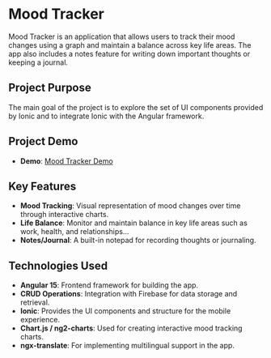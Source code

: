# Mood Tracker

Mood Tracker is an application that allows users to track their mood changes using a graph and maintain a balance across key life areas. The app also includes a notes feature for writing down important thoughts or keeping a journal.

## Project Purpose
The main goal of the project is to explore the set of UI components provided by Ionic and to integrate Ionic with the Angular framework.

## Project Demo
- **Demo**: [Mood Tracker Demo](https://mood-tracker-5dfdc.firebaseapp.com)

## Key Features
- **Mood Tracking**: Visual representation of mood changes over time through interactive charts.
- **Life Balance**: Monitor and maintain balance in key life areas such as work, health, and relationships...
- **Notes/Journal**: A built-in notepad for recording thoughts or journaling.

## Technologies Used
- **Angular 15**: Frontend framework for building the app.
- **CRUD Operations**: Integration with Firebase for data storage and retrieval.
- **Ionic**: Provides the UI components and structure for the mobile experience.
- **Chart.js / ng2-charts**: Used for creating interactive mood tracking charts.
- **ngx-translate**: For implementing multilingual support in the app.


